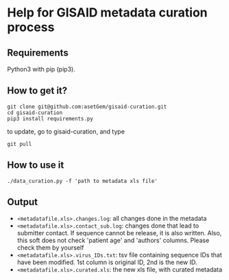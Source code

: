 # Help for GISAID metadata curation process

## Requirements

Python3 with pip (pip3).


## How to get it?

	git clone git@github.com:asetGem/gisaid-curation.git
	cd gisaid-curation
	pip3 install requirements.py

to update, go to gisaid-curation, and type
	
	git pull

## How to use it

	./data_curation.py -f 'path to metadata xls file'

## Output

- `<metadatafile.xls>.changes.log`: all changes done in the metadata
- `<metadatafile.xls>.contact_sub.log`: changes done that lead to submitter contact. If sequence cannot be release, it is also written. Also, this soft does not check 'patient age' and 'authors' columns. Please check them by yourself
- `<metadatafile.xls>.virus_IDs.txt`: tsv file containing sequence IDs that have been modified. 1st column is original ID, 2nd is the new ID.
- `<metadatafile.xls>.curated.xls`: the new xls file, with curated metadata

